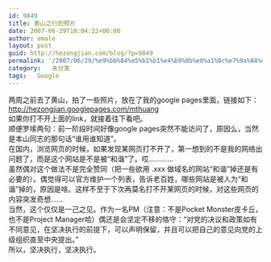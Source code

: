 ```yaml
---
id: 9849
title: 黄山之行的照片
date: 2007-06-29T18:04:22+00:00
author: omale
layout: post
guid: http://hezongjian.com/blog/?p=9849
permalink: '/2007/06/29/%e9%bb%84%e5%b1%b1%e4%b9%8b%e8%a1%8c%e7%9a%84%e7%85%a7%e7%89%87/'
category:   未分类  
tags:   Google
---
```

<meta content="MSHTML 6.00.6000.16481" name=GENERATOR>

<body leftMargin=3 topMargin=2>

<div>
  两周之前去了黄山，拍了一些照片，放在了我的google pages里面，链接如下：
</div>

<div>
   
</div>

<div>
  <a href="http://hezongjian.googlepages.com/mthuang">http://hezongjian.googlepages.com/mthuang</a>
</div>

<div>
   
</div>

<div>
  如果你打不开上面的link，就接着往下看吧。
</div>

<div>
   
</div>

<div>
  顺便罗嗦两句：前一阶段时间好像google pages突然不能访问了，原因么，当然是本山同志的那句话“谁用谁知道”。
</div>

<div>
   
</div>

<div>
  在国内，浏览网页的时候，如果发现某网页打不开了，第一想到的不是我的网络出问题了，而是这个网站是不是被“和谐”了。哎…………
</div>

<div>
   
</div>

<div>
  虽然偶对这个做法不是完全赞同（把一些欲用 .xxx 做域名的网站“和谐”掉还是有必要的）。偶觉得可以官方维护一个列表，告诉老百姓，哪些网站是被人为“和谐”掉的，原因是啥。这样不至于下次再莫名打不开某网页的时候，对这些网页的内容突发奇想……
</div>

<div>
   
</div>

<div>
  当然，这个仅仅是一己之见。作为一名PM（注意：不是Pocket Monster皮卡丘，也不是Project Manager哈）偶还是会坚定不移的恪守：“对党的决议和政策如有不同意见，在坚决执行的前提下，可以声明保留，并且可以把自己的意见向党的上级组织直至中央提出。”
</div>

<div>
   
</div>

<div>
  所以，坚决执行，坚决执行。
</div>

<div>
   
</div>

<div>
   
</div>

<div>
   
</div>